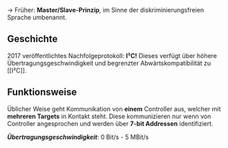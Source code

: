 
-> Früher: **Master/Slave-Prinzip**, im Sinne der diskriminierungsfreien Sprache umbenannt.


## Geschichte

2017 veröffentlichtes Nachfolgeprotokoll: **I³C!**
Dieses verfügt über höhere Übertragungsgeschwindigkeit und begrenzter Abwärtskompatibilität zu [[I²C]].


## Funktionsweise

Üblicher Weise geht Kommunikation von **einem** Controller aus, welcher mit **mehreren Targets** in Kontakt steht. Diese kommunizieren nur wenn von Controller angesprochen und werden über **7-bit Addressen** identifiziert.

***Übertragungsgeschwindigkeit***: 0 Bit/s - 5 MBit/s

